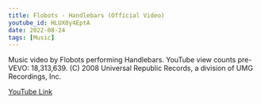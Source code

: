 ```yaml
---
title: Flobots - Handlebars (Official Video)
youtube_id: HLUX0y4EptA
date: 2022-08-24
tags: [Music]
---
```

Music video by Flobots performing Handlebars. YouTube view counts pre-VEVO: 18,313,639. (C) 2008 Universal Republic Records, a division of UMG Recordings, Inc.


[YouTube Link](https://www.youtube.com/watch?v=HLUX0y4EptA)
